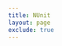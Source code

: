 ```yaml
---
title: NUnit
layout: page
exclude: true
---
```



<!--stackedit_data:
eyJoaXN0b3J5IjpbLTE3ODk3NTE5OTldfQ==
-->